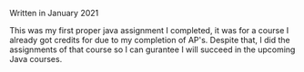 Written in January 2021

This was my first proper java assignment I completed, it was for a course I already got credits for due to my completion of AP's. Despite that, I did the assignments of 
that course so I can gurantee I will succeed in the upcoming Java courses.
